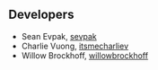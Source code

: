 ## Developers

* Sean Evpak, [sevpak](https://github.com/sevpak)
* Charlie Vuong, [itsmecharliev](https://github.com/itsmecharliev)
* Willow Brockhoff, [willowbrockhoff](https://github.com/willowbrockhoff)
